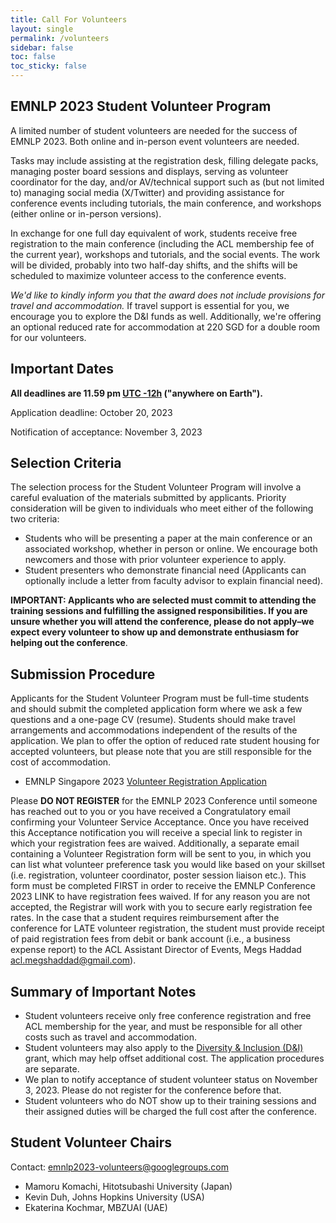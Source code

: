 ```yaml
---
title: Call For Volunteers
layout: single
permalink: /volunteers
sidebar: false
toc: false
toc_sticky: false
---
```


## EMNLP 2023 Student Volunteer Program

A limited number of student volunteers are needed for the success of EMNLP 2023. Both online and in-person event volunteers are needed.

Tasks may include assisting at the registration desk, filling delegate packs, managing poster board sessions and displays, serving as volunteer coordinator for the day, and/or AV/technical support such as (but not limited to) managing social media (X/Twitter) and providing assistance for conference events including tutorials, the main conference, and workshops (either online or in-person versions).

In exchange for one full day equivalent of work, students receive free registration to the main conference (including the ACL membership fee of the current year), workshops and tutorials, and the social events. The work will be divided, probably into two half-day shifts, and the shifts will be scheduled to maximize volunteer access to the conference events.

*We'd like to kindly inform you that the award does not include provisions for travel and accommodation.* If travel support is essential for you, we encourage you to explore the D&I funds as well. Additionally, we're offering an optional reduced rate for accommodation at 220 SGD for a double room for our volunteers.


## Important Dates

<b>All deadlines are 11.59 pm <a target="_blank" href="https://www.timeanddate.com/time/zone/timezone/utc-12">UTC -12h</a> ("anywhere on Earth").</b>

Application deadline: October 20, 2023

Notification of acceptance: November 3, 2023



## Selection Criteria

The selection process for the Student Volunteer Program will involve a careful evaluation of the materials submitted by applicants. Priority consideration will be given to individuals who meet either of the following two criteria:

- Students who will be presenting a paper at the main conference or an associated workshop, whether in person or online. We encourage both newcomers and those with prior volunteer experience to apply.
- Student presenters who demonstrate financial need (Applicants can optionally include a letter from faculty advisor to explain financial need).

**IMPORTANT: Applicants who are selected must commit to attending the training sessions and fulfilling the assigned responsibilities. If you are unsure whether you will attend the conference, please do not apply–we expect every volunteer to show up and demonstrate enthusiasm for helping out the conference**.



## Submission Procedure

Applicants for the Student Volunteer Program must be full-time students and should submit the completed application form where we ask a few questions and a one-page CV (resume). Students should make travel arrangements and accommodations independent of the results of the application. We plan to offer the option of reduced rate student housing for accepted volunteers, but please note that you are still responsible for the cost of accommodation.

- EMNLP Singapore 2023 [Volunteer Registration Application](https://docs.google.com/forms/d/e/1FAIpQLScHMDNQJbdU9dT4eUZTpxXIJkhF3rc0_Zv1K98A7tx7_-utFA/viewform?usp=sf_link) 

Please **DO NOT REGISTER** for the EMNLP 2023 Conference until someone has reached out to you or you have received a Congratulatory email confirming your Volunteer Service Acceptance. Once you have received this Acceptance notification you will receive a special link to register in which your registration fees are waived. Additionally, a separate email containing a Volunteer Registration form will be sent to you, in which you can list what volunteer preference task you would like based on your skillset (i.e. registration, volunteer coordinator, poster session liaison etc.). This form must be completed FIRST in order to receive the EMNLP Conference 2023 LINK to have registration fees waived. If for any reason you are not accepted, the Registrar will work with you to secure early registration fee rates.
In the case that a student requires reimbursement after the conference for LATE volunteer registration, the student must provide receipt of paid registration fees from debit or bank account (i.e., a business expense report) to the ACL Assistant Director of Events, Megs Haddad <a href="mailto:acl.megshaddad@gmail.com">acl.megshaddad@gmail.com</a>).


## Summary of Important Notes

- Student volunteers receive only free conference registration and free ACL membership for the year, and must be responsible for all other costs such as travel and accommodation.
- Student volunteers may also apply to the [Diversity & Inclusion (D&I)](https://2023.emnlp.org/calls/subsidies/) grant, which may help offset additional cost. The application procedures are separate.
- We plan to notify acceptance of student volunteer status on November 3, 2023. Please do not register for the conference before that.
- Student volunteers who do NOT show up to their training sessions and their assigned duties will be charged the full cost after the conference.


## Student Volunteer Chairs

Contact: emnlp2023-volunteers@googlegroups.com

- Mamoru Komachi, Hitotsubashi University (Japan)
- Kevin Duh, Johns Hopkins University (USA)
- Ekaterina Kochmar, MBZUAI (UAE)



